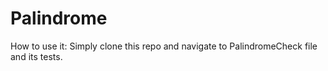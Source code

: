 # Palindrome

How to use it:
Simply clone this repo and navigate to PalindromeCheck file and its tests.
